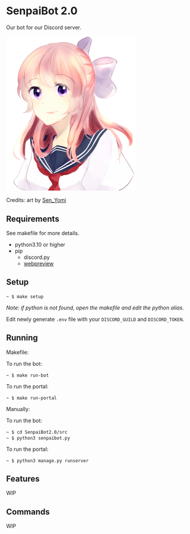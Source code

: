 # SenpaiBot 2.0

Our bot for our Discord server.

<p>
<img src="./senpai_bot.png" width="350">
</p>

Credits: art by [Sen_Yomi](https://www.instagram.com/sen_yomi/?hl=en)

## Requirements

See makefile for more details.

- python3.10 or higher
- pip
  - discord.py
  - [webpreview](https://github.com/ludbek/webpreview)

## Setup

```
~ $ make setup
```

_Note: if python is not found, open the makefile and edit the python alias_.

Edit newly generate `.env` file with your `DISCORD_GUILD` and `DISCORD_TOKEN`.

## Running

Makefile:

To run the bot:

```
~ $ make run-bot
```

To run the portal:

```
~ $ make run-portal
```

Manually:

To run the bot:

```
~ $ cd SenpaiBot2.0/src
~ $ python3 senpaibot.py
```

To run the portal:

```
~ $ python3 manage.py runserver
```

## Features

WIP

## Commands

WIP
